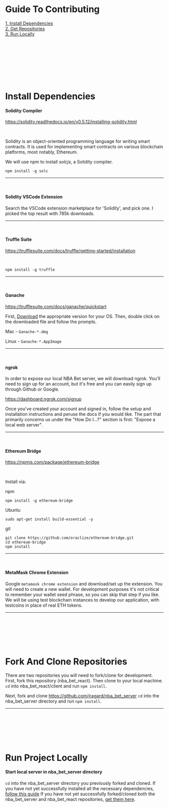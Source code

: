 # Guide To Contributing

[1. Install Dependencies](#<-install-dependencies>)<br>
[2. Get Repositories](#<-fork-and-clone-repositories>)<br>
[3. Run Locally](#<-run-project-locally>)

<br>
<br>
<br>
<br>
<br>
<br>
<br>

# Install Dependencies


#### Solidity Compiler

https://solidity.readthedocs.io/en/v0.5.12/installing-solidity.html

<br>

Solidity is an object-oriented programming language for writing smart contracts. It is used for implementing smart contracts on various blockchain platforms, most notably, Ethereum.

We will use npm to install *solcjs*, a Solidity compiler.

```
npm install -g solc
```
-----

<br>

#### Solidity VSCode Extension


Search the VSCode extension marketplace for 'Solidity', and pick one.  I picked the top result with 785k downloads.

-----

<br>

#### Truffle Suite

https://trufflesuite.com/docs/truffle/getting-started/installation

<br>

```
npm install -g truffle
```
-----

<br>

#### Ganache

https://trufflesuite.com/docs/ganache/quickstart

First, [Download](https://github.com/trufflesuite/ganache/releases/tag/v2.2.1-alpha.0) the appropriate version for your OS. Then, double click on the downloaded file and follow the prompts.

Mac - `Ganache-*.dmg`

Linux - `Ganache-*.AppImage`

-----

<br>

#### ngrok

In order to expose our local NBA Bet server, we will download ngrok.  You'll need to sign up for an account, but it's free and you can easily sign up through Github or Google.

https://dashboard.ngrok.com/signup

Once you've created your account and signed in, follow the setup and installation instructions and peruse the docs if you would like.  The part that primarily concerns us under the "How Do I...?" section is first: "Expose a local web server".

-----

<br>

#### Ethereum Bridge

https://npmjs.com/package/ethereum-bridge

<br>

Install via:

npm

```
npm install -g ethereum-bridge
```

Ubuntu

```
sudo apt-get install build-essential -y
```

git

```
git clone https://github.com/oraclize/ethereum-bridge.git
cd ethereum-bridge
npm install
```
-----

<br>

#### MetaMask Chrome Extension

Google `metamask chrome extension` and download/set up the extension.  You will need to create a new wallet.  For development purposes it's not critical to remember your wallet seed phrase, so you can skip that step if you like. We will be using test blockchain instances to develop our application, with testcoins in place of real ETH tokens.

-----

<br>
<br>
<br>
<br>
<br>

# Fork And Clone Repositories

There are two repositories you will need to fork/clone for development.  First, fork this repository (nba_bet_react).  Then clone to your local machine.  `cd` into nba_bet_react/client and run `npm install`.

Next, fork and clone https://github.com/jragard/nba_bet_server
`cd` into the nba_bet_server directory and run `npm install`.

-----

<br>
<br>
<br>
<br>
<br>

# Run Project Locally

#### Start local server in nba_bet_server directory

`cd` into the nba_bet_server directory you previously forked and cloned.  If you have not yet successfully installed all the necessary dependencies, [follow this guide](#<-install-dependencies>) If you have not yet successfully forked/cloned both the nba_bet_server and nba_bet_react repositories, [get them here](#<-fork-and-clone-repositories>).